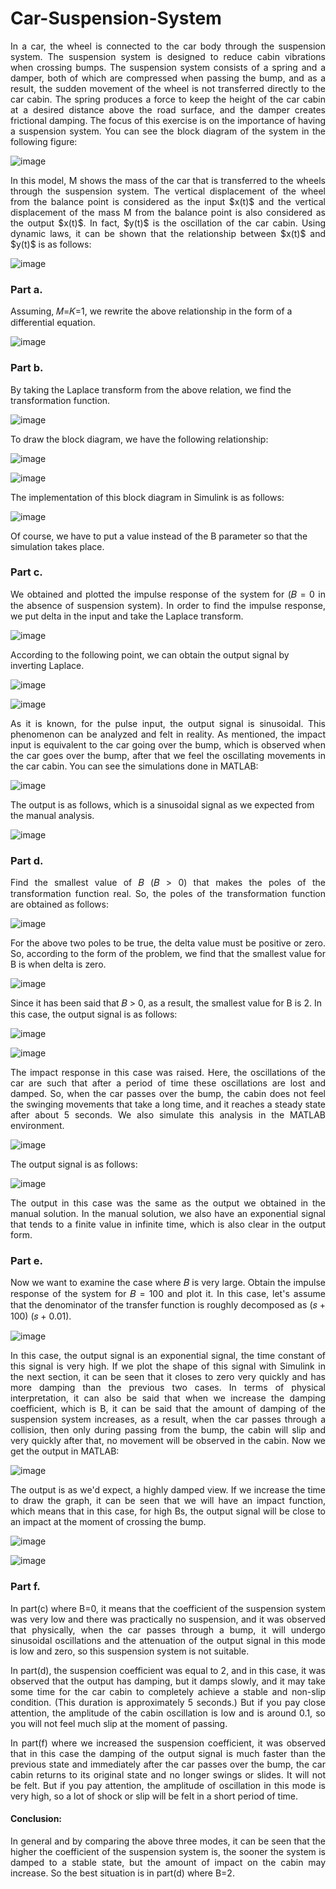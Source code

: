 # Car-Suspension-System
<p align="justify"> In a car, the wheel is connected to the car body through the suspension system. The suspension system is designed to reduce cabin vibrations when crossing bumps. The suspension system consists of a spring and a damper, both of which are compressed when passing the bump, and as a result, the sudden movement of the wheel is not transferred directly to the car cabin. The spring produces a force to keep the height of the car cabin at a desired distance above the road surface, and the damper creates frictional damping. The focus of this exercise is on the importance of having a suspension system. You can see the block diagram of the system in the following figure:</p>

![image](https://github.com/SogolGoodarzi/Car-Suspension-System/assets/125180530/e3ab4acb-c4ce-491c-ae18-4ba23488f034)

<p align="justify"> In this model, M shows the mass of the car that is transferred to the wheels through the suspension system. The vertical displacement of the wheel from the balance point is considered as the input $x(t)$ and the vertical displacement of the mass M from the balance point is also considered as the output $x(t)$. In fact, $y(t)$ is the oscillation of the car cabin. Using dynamic laws, it can be shown that the relationship between $x(t)$ and $y(t)$ is as follows: </p>

![image](https://github.com/SogolGoodarzi/Car-Suspension-System/assets/125180530/e8439e5c-39eb-414b-865c-2abb2ad2e210)

### Part a.
Assuming, 𝑀=𝐾=1, we rewrite the above relationship in the form of a differential equation.

![image](https://github.com/SogolGoodarzi/Car-Suspension-System/assets/125180530/85d4a095-f00a-4313-9c74-49b856623f6c)

### Part b.
By taking the Laplace transform from the above relation, we find the transformation function.

![image](https://github.com/SogolGoodarzi/Car-Suspension-System/assets/125180530/22de327c-7a18-497b-9db4-944c3886a726)

To draw the block diagram, we have the following relationship:

![image](https://github.com/SogolGoodarzi/Car-Suspension-System/assets/125180530/b53a47cd-ca70-4446-bbea-4e97a25b7ccf)

![image](https://github.com/SogolGoodarzi/Car-Suspension-System/assets/125180530/dfd79b9b-17ac-46f9-a634-0214c47d7965)

The implementation of this block diagram in Simulink is as follows:

![image](https://github.com/SogolGoodarzi/Car-Suspension-System/assets/125180530/217bfec1-4595-4bfc-b967-adffa0e38ed9)

Of course, we have to put a value instead of the B parameter so that the simulation takes place.

### Part c.
<p align="justify"> We obtained and plotted the impulse response of the system for (𝐵 = 0 in the absence of suspension system). In order to find the impulse response, we put delta in the input and take the Laplace transform. </p>

![image](https://github.com/SogolGoodarzi/Car-Suspension-System/assets/125180530/03d44d00-7d9c-4a48-b1c6-e7ed83fe1dbe)

According to the following point, we can obtain the output signal by inverting Laplace. 

![image](https://github.com/SogolGoodarzi/Car-Suspension-System/assets/125180530/c7d7b99c-9b5a-40b8-b32f-5bf94ef4cd8b)

![image](https://github.com/SogolGoodarzi/Car-Suspension-System/assets/125180530/1be9f9e8-ae45-48bc-851e-9d04cb11174c)

<p align="justify"> As it is known, for the pulse input, the output signal is sinusoidal. This phenomenon can be analyzed and felt in reality. As mentioned, the impact input is equivalent to the car going over the bump, which is observed when the car goes over the bump, after that we feel the oscillating movements in the car cabin. You can see the simulations done in MATLAB: </p>
 
![image](https://github.com/SogolGoodarzi/Car-Suspension-System/assets/125180530/cdb11da8-25ac-4f39-a483-20ec7d3c621f)

The output is as follows, which is a sinusoidal signal as we expected from the manual analysis.

![image](https://github.com/SogolGoodarzi/Car-Suspension-System/assets/125180530/fdee2577-d22c-443c-8fd4-e910b22ebbe5)

### Part d.
<p align="justify"> Find the smallest value of 𝐵 (𝐵 > 0) that makes the poles of the transformation function real. So, the poles of the transformation function are obtained as follows: </p>

![image](https://github.com/SogolGoodarzi/Car-Suspension-System/assets/125180530/658347f9-1775-4ef8-803f-52cff3eca39d)

<p align="justify"> For the above two poles to be true, the delta value must be positive or zero. So, according to the form of the problem, we find that the smallest value for B is when delta is zero. </p>

![image](https://github.com/SogolGoodarzi/Car-Suspension-System/assets/125180530/8f59ee9b-b138-41c7-bb0d-0292320102c7)

Since it has been said that 𝐵 > 0, as a result, the smallest value for B is 2. In this case, the output signal is as follows:

![image](https://github.com/SogolGoodarzi/Car-Suspension-System/assets/125180530/05168995-14a1-4c1f-89c0-e63b977d7d40)

![image](https://github.com/SogolGoodarzi/Car-Suspension-System/assets/125180530/0a859e77-55f0-4866-9f2a-7907e911658f)

<p align="justify"> The impact response in this case was raised. Here, the oscillations of the car are such that after a period of time these oscillations are lost and damped. So, when the car passes over the bump, the cabin does not feel the swinging movements that take a long time, and it reaches a steady state after about 5 seconds. 
We also simulate this analysis in the MATLAB environment.  </p>
  
![image](https://github.com/SogolGoodarzi/Car-Suspension-System/assets/125180530/ca2491b8-2b04-412b-bbdd-0fb91ae06719)

The output signal is as follows:

![image](https://github.com/SogolGoodarzi/Car-Suspension-System/assets/125180530/a76591a6-2732-43d4-9235-fb2c65393c87)

<p align="justify"> The output in this case was the same as the output we obtained in the manual solution. In the manual solution, we also have an exponential signal that tends to a finite value in infinite time, which is also clear in the output form. </p>

### Part e.
<p align="justify"> Now we want to examine the case where 𝐵 is very large. Obtain the impulse response of the system for 𝐵 = 100 and plot it. In this case, let's assume that the denominator of the transfer function is roughly decomposed as (𝑠 + 100) (𝑠 + 0.01). </p>

![image](https://github.com/SogolGoodarzi/Car-Suspension-System/assets/125180530/6f00b98c-e5cb-44c3-8642-b38be8018d4b)

<p align="justify"> In this case, the output signal is an exponential signal, the time constant of this signal is very high. If we plot the shape of this signal with Simulink in the next section, it can be seen that it closes to zero very quickly and has more damping than the previous two cases. In terms of physical interpretation, it can also be said that when we increase the damping coefficient, which is B, it can be said that the amount of damping of the suspension system increases, as a result, when the car passes through a collision, then only during passing from the bump, the cabin will slip and very quickly after that, no movement will be observed in the cabin. Now we get the output in MATLAB:</p>

![image](https://github.com/SogolGoodarzi/Car-Suspension-System/assets/125180530/1000b9a8-5bb7-4a0b-bf3f-94b3d584c5dc)

<p align="justify"> The output is as we'd expect, a highly damped view. If we increase the time to draw the graph, it can be seen that we will have an impact function, which means that in this case, for high Bs, the output signal will be close to an impact at the moment of crossing the bump. </p>

![image](https://github.com/SogolGoodarzi/Car-Suspension-System/assets/125180530/a3d592b0-58df-499e-96d9-bc7d6bddbdbd)

![image](https://github.com/SogolGoodarzi/Car-Suspension-System/assets/125180530/41166a82-70dd-4e3a-900e-a5b7ae94ac7b)

### Part f.
<p align="justify"> In part(c) where B=0, it means that the coefficient of the suspension system was very low and there was practically no suspension, and it was observed that physically, when the car passes through a bump, it will undergo sinusoidal oscillations and the attenuation of the output signal in this mode is low and zero, so this suspension system is not suitable. </p>

<p align="justify"> In part(d), the suspension coefficient was equal to 2, and in this case, it was observed that the output has damping, but it damps slowly, and it may take some time for the car cabin to completely achieve a stable and non-slip condition. (This duration is approximately 5 seconds.) But if you pay close attention, the amplitude of the cabin oscillation is low and is around 0.1, so you will not feel much slip at the moment of passing. </p>

<p align="justify"> In part(f) where we increased the suspension coefficient, it was observed that in this case the damping of the output signal is much faster than the previous state and immediately after the car passes over the bump, the car cabin returns to its original state and no longer swings or slides. It will not be felt. But if you pay attention, the amplitude of oscillation in this mode is very high, so a lot of shock or slip will be felt in a short period of time. </p>

#### Conclusion:
<p align="justify"> In general and by comparing the above three modes, it can be seen that the higher the coefficient of the suspension system is, the sooner the system is damped to a stable state, but the amount of impact on the cabin may increase. So the best situation is in part(d) where B=2. </p>
